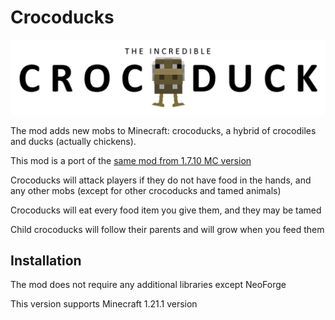 # Crocoducks

![Crocoducks](./additional/logo.png)

The mod adds new mobs to Minecraft: crocoducks, a hybrid of crocodiles and ducks (actually chickens).

This mod is a port of the [same mod from 1.7.10 MC version](https://www.curseforge.com/minecraft/mc-mods/crocoducks)

Crocoducks will attack players if they do not have food in the hands, and any other mobs (except for other crocoducks and tamed animals)

Crocoducks will eat every food item you give them, and they may be tamed

Child crocoducks will follow their parents and will grow when you feed them

## Installation

The mod does not require any additional libraries except NeoForge

This version supports Minecraft 1.21.1 version